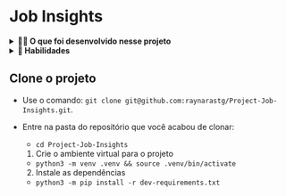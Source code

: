 # Job Insights

<details>
  <summary><strong>👨‍💻 O que foi desenvolvido nesse projeto</strong></summary><br />

 Neste projeto foi implementado análises a partir de um conjunto de dados sobre empregos. As implementações foram incorporadas a um aplicativo Web desenvolvido com Flask (um framework web muito popular na comunidade Python).
</details>

<details>
  <summary><strong>💫 Habilidades</strong></summary><br />

Neste projeto foi aplicado os seguintes conceitos:

- Utilizar o terminal interativo do Python.
- Utilizar estruturas condicionais e de repetição.
- Utilizar funções built-in do Python.
- Utilizar tratamento de exceções.
- Realizar a manipulação de arquivos.
- Escrever funções.
- Escrever testes com Pytest.
- Escrever seus próprios módulos e importá-los em outros códigos.
  
</details>


## Clone o projeto

- Use o comando: `git clone git@github.com:raynarastg/Project-Job-Insights.git`.
- Entre na pasta do repositório que você acabou de clonar:
  - `cd Project-Job-Insights`
  
  1. Crie o ambiente virtual para o projeto

  - `python3 -m venv .venv && source .venv/bin/activate`
  
  2. Instale as dependências

  - `python3 -m pip install -r dev-requirements.txt`

<br/>

 


